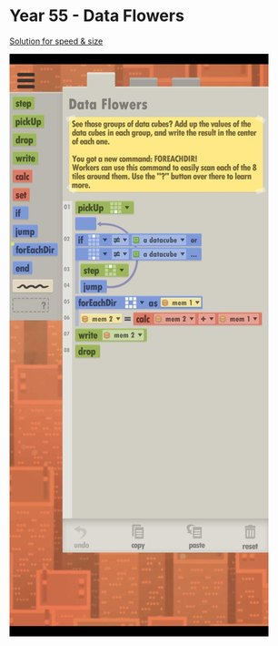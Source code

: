 # Year 55 - Data Flowers

[Solution for speed & size](../Year49/solution.txt)

![Solution for speed & size](solution.JPEG "Year 55")